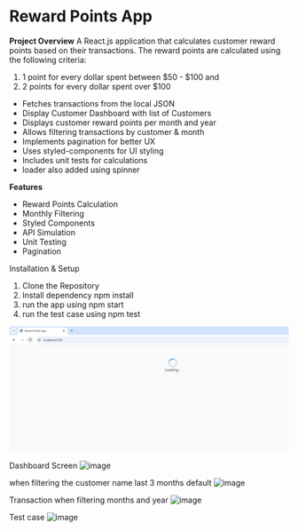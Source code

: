 
# Reward Points App
**Project Overview**
A React.js application that calculates customer reward points based on their transactions.
The reward points are calculated using the following criteria:

1. 1 point for every dollar spent between $50 - $100  and 
2. 2 points for every dollar spent over $100


* Fetches transactions from the local JSON
* Display Customer Dashboard with list of Customers
* Displays customer reward points per month and year
* Allows filtering transactions by customer & month
* Implements pagination for better UX
* Uses styled-components for UI styling
* Includes unit tests for calculations
* loader also added using spinner

**Features**
* Reward Points Calculation
* Monthly Filtering
* Styled Components
* API Simulation
* Unit Testing
* Pagination

Installation & Setup
1. Clone the Repository
2. Install dependency npm install
3. run the app using npm start
4. run the test case using npm test

![Before Loading the page](image.png)

Dashboard Screen
![image](https://github.com/user-attachments/assets/d09675f0-5cc9-42bd-b9f5-e7b20c07254c)

when filtering the customer name last 3 months default
![image](https://github.com/user-attachments/assets/6da5c295-fe6c-491c-b799-190fed0239fe)

Transaction when filtering months and year
![image](https://github.com/user-attachments/assets/d8fac61e-e065-4584-974c-c081dbc09adb)






Test case
![image](https://github.com/user-attachments/assets/cc71f363-0e55-451c-bb24-6f441e0ec8ae)

